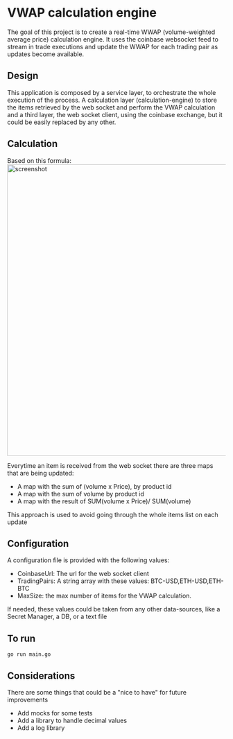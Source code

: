 # VWAP calculation engine
The goal of this project is to create a real-time WWAP (volume-weighted average price) calculation engine. 
It uses the coinbase websocket feed to stream in trade executions and update the WWAP for each trading pair as updates become available. 

## Design
This application is composed by a service layer, to orchestrate the whole execution of the process.
A calculation layer (calculation-engine) to store the items retrieved by the web socket and perform the VWAP calculation 
and a third layer, the web socket client, using the coinbase exchange, but it could be easily replaced by any other.

## Calculation

Based on this formula:
<img width="673" alt="screenshot" src="https://i.ibb.co/616Z068/vwap.jpg">

Everytime an item is received from the web socket there are three maps that are being updated:
* A map with the sum of  (volume x Price), by product id
* A map with the sum of volume by product id
* A map with the result of  SUM(volume x Price)/ SUM(volume)

This approach is used to avoid going through the whole items list on each update

## Configuration
A configuration file is provided with the following values:
* CoinbaseUrl: The url for the web socket client
* TradingPairs: A string array with these values: BTC-USD,ETH-USD,ETH-BTC
* MaxSize: the max number of items for the VWAP calculation.

If needed, these values could be taken from any other data-sources, like a Secret Manager, a DB, or a text file

## To run
```
go run main.go
```

## Considerations
There are some things that could be a "nice to have" for future improvements
* Add mocks for some tests
* Add a library to handle decimal values
* Add a log library

